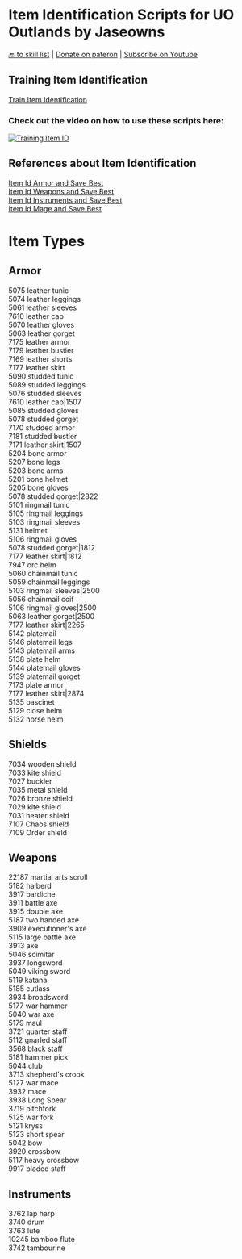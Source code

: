 # Item Identification Scripts for UO Outlands by Jaseowns

<a href="https://github.com/jaseowns/uo_outlands_razor_scripts/tree/main/Skill%20List">🔙 to skill list</a> | <a href="https://www.patreon.com/jaseowns">Donate on pateron</a> | <a href="https://youtube.com/jaseowns">Subscribe on Youtube</a>

## Training Item Identification
[Train Item Identification](https://raw.githubusercontent.com/jaseowns/uo_outlands_razor_scripts/main/Skill%20List/Item%20Identification/Train_Item_Identification.razor)  

### Check out the video on how to use these scripts here:
[![Training Item ID](https://img.youtube.com/vi/hELkTYPB23M/0.jpg)](https://youtu.be/hELkTYPB23M)  

## References about Item Identification
[Item Id Armor and Save Best](https://raw.githubusercontent.com/jaseowns/uo_outlands_razor_scripts/main/Skill%20List/Item%20Identification/Run_Item_Id_Armor.razor)  
[Item Id Weapons and Save Best](https://raw.githubusercontent.com/jaseowns/uo_outlands_razor_scripts/main/Skill%20List/Item%20Identification/Run_Item_Id_Weapons.razor)  
[Item Id Instruments and Save Best](https://raw.githubusercontent.com/jaseowns/uo_outlands_razor_scripts/main/Skill%20List/Item%20Identification/Run_Item_Id_Bard.razor)  
[Item Id Mage and Save Best](https://raw.githubusercontent.com/jaseowns/uo_outlands_razor_scripts/main/Skill%20List/Item%20Identification/Run_Item_Id_Mage.razor)  


# Item Types

## Armor
5075    leather tunic  
5074    leather leggings  
5061    leather sleeves  
7610    leather cap  
5070    leather gloves  
5063    leather gorget  
7175    leather armor  
7179    leather bustier   
7169    leather shorts   
7177    leather skirt   
5090    studded tunic   
5089    studded leggings   
5076    studded sleeves   
7610    leather cap|1507   
5085    studded gloves    
5078    studded gorget   
7170    studded armor   
7181    studded bustier   
7171    leather skirt|1507   
5204    bone armor   
5207    bone legs   
5203    bone arms   
5201    bone helmet   
5205    bone gloves  
5078    studded gorget|2822  
5101    ringmail tunic  
5105    ringmail leggings  
5103    ringmail sleeves  
5131    helmet  
5106    ringmail gloves  
5078    studded gorget|1812  
7177    leather skirt|1812  
7947    orc helm  
5060    chainmail tunic  
5059    chainmail leggings  
5103    ringmail sleeves|2500  
5056    chainmail coif  
5106    ringmail gloves|2500  
5063    leather gorget|2500  
7177    leather skirt|2265  
5142    platemail  
5146    platemail legs  
5143    platemail arms  
5138    plate helm  
5144    platemail gloves  
5139    platemail gorget  
7173    plate armor  
7177    leather skirt|2874  
5135    bascinet  
5129    close helm  
5132    norse helm  

## Shields
7034    wooden shield  
7033    kite shield  
7027    buckler   
7035    metal shield  
7026    bronze shield  
7029    kite shield  
7031    heater shield  
7107    Chaos shield  
7109    Order shield  

## Weapons
22187   martial arts scroll  
5182    halberd  
3917    bardiche  
3911    battle axe  
3915    double axe  
5187    two handed axe  
3909    executioner's axe  
5115    large battle axe  
3913    axe  
5046    scimitar  
3937    longsword  
5049    viking sword  
5119    katana  
5185    cutlass  
3934    broadsword  
5177    war hammer  
5040    war axe  
5179    maul  
3721    quarter staff  
5112    gnarled staff  
3568    black staff  
5181    hammer pick  
5044    club  
3713    shepherd's crook  
5127    war mace  
3932    mace  
3938    Long Spear  
3719    pitchfork  
5125    war fork  
5121    kryss  
5123    short spear  
5042    bow  
3920    crossbow  
5117    heavy crossbow  
9917    bladed staff  

## Instruments
3762    lap harp  
3740    drum  
3763    lute  
10245   bamboo flute  
3742    tambourine  
